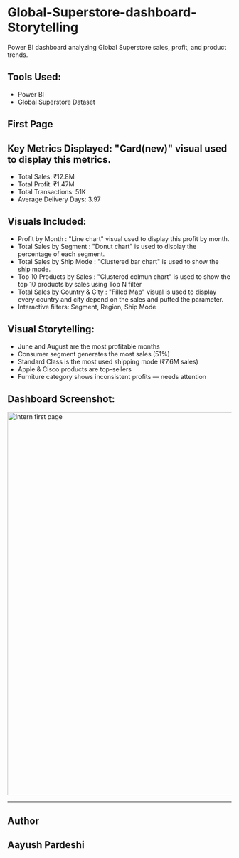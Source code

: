 # Global-Superstore-dashboard-Storytelling
Power BI dashboard analyzing Global Superstore sales, profit, and product trends.

##  Tools Used:
- Power BI
- Global Superstore Dataset

## First Page

##  Key Metrics Displayed: "Card(new)" visual used to display this metrics.
- Total Sales: ₹12.8M
- Total Profit: ₹1.47M  
- Total Transactions: 51K  
- Average Delivery Days: 3.97

##  Visuals Included:
- Profit by Month : "Line chart" visual used to display this profit by month.
- Total Sales by Segment : "Donut chart" is used to display the percentage of each segment.
- Total Sales by Ship Mode : "Clustered bar chart" is used to show the ship mode. 
- Top 10 Products by Sales : "Clustered colmun chart" is used to show the top 10 products by sales using Top N filter 
- Total Sales by Country & City : "Filled Map" visual is used to display every country and city depend on the sales and putted the parameter.
- Interactive filters: Segment, Region, Ship Mode

##  Visual Storytelling:
- June and August are the most profitable months  
- Consumer segment generates the most sales (51%)  
- Standard Class is the most used shipping mode (₹7.6M sales)  
- Apple & Cisco products are top-sellers  
- Furniture category shows inconsistent profits — needs attention

## Dashboard Screenshot:
<img width="1543" height="862" alt="Intern first page" src="https://github.com/user-attachments/assets/77c8ef61-7f48-4fc9-acc0-2d10e16ed049" />



---

## Author
**Aayush Pardeshi**
---


